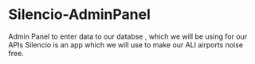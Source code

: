 # Silencio-AdminPanel
Admin Panel to enter data to our databse ,  which we will be using for our APIs
Silencio is an app which we will use to make our ALl airports noise free.

